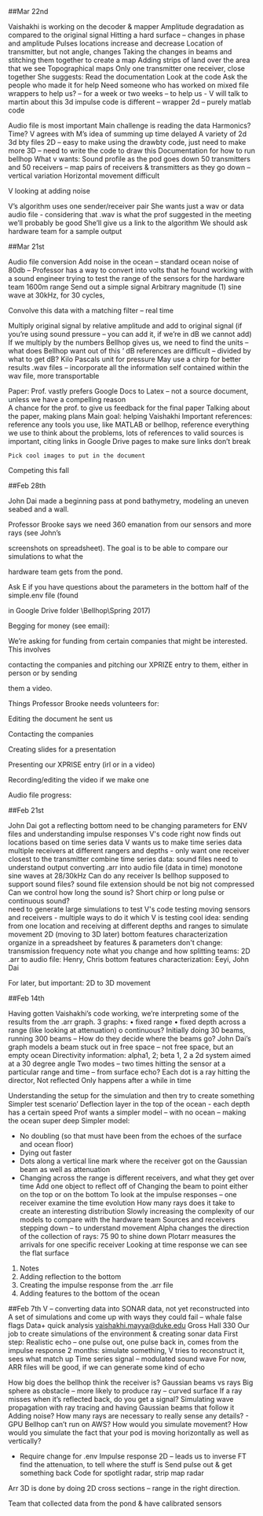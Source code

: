 ##Mar 22nd

Vaishakhi is working on the decoder & mapper 
	Amplitude degradation as compared to the original signal 
	Hitting a hard surface – changes in phase and amplitude 
	Pulses locations increase and decrease
	Location of transmitter, but not angle, changes 
	Taking the changes in beams and stitching them together to create a map 	Adding strips of land over the area that we see
	Topographical maps
	Only one transmitter one receiver, close together
She suggests: 
Read the documentation 
Look at the code 
Ask the people who made it for help 
Need someone who has worked on mixed file wrappers to help us? – for a week or two weeks – to help us  - V will talk to martin about this 
3d impulse code is different – wrapper 
2d – purely matlab code 

Audio file is most important 
	Main challenge is reading the data 
Harmonics? 
	Time? 
	V agrees with M’s idea of summing up time delayed 
A variety of 2d 3d bty files 
	2D – easy to make using the drawbty code, just need to make more 
	3D – need to write the code to draw this 
Documentation for how to run bellhop 
What v wants: 
	Sound profile as the pod goes down 
		50 transmitters and 50 receivers – map pairs of receivers & transmitters as they go down – vertical variation 
		Horizontal movement difficult 

V looking at adding noise 

V’s algorithm uses one sender/receiver pair
She wants just a wav or data audio file - considering that .wav is what the prof suggested in the meeting we’ll probably be good 
She’ll give us a link to the algorithm
We should ask hardware team for a sample output


##Mar 21st

Audio file conversion 
	Add noise in the ocean – standard ocean noise of 80db – Professor has a way to convert into volts that he found working with a sound engineer trying to test the range of the sensors for the hardware team 1600m range
	Send out a simple signal 
		Arbitrary magnitude (1) sine wave at 30kHz, for 30 cycles, 
		





Convolve this data with a matching filter – real time 



	

Multiply original signal by relative amplitude and add to original signal (if you’re using sound pressure – you can add it, if we’re in dB we cannot add)
If we multiply by the numbers Bellhop gives us, we need to find the units – what does Bellhop want out of this ‘
	dB references are difficult – divided by what to get dB?
	Kilo Pascals unit for pressure 
May use a chirp for better results 
.wav files – incorporate all the information self contained within the wav file, more transportable 

Paper:
	Prof. vastly prefers Google Docs to Latex – not a source document, unless we have a compelling reason  
	A chance for the prof. to give us feedback for the final paper 
	Talking about the paper, making plans
	Main goal: helping Vaishakhi 
	Important references: reference any tools you use, like MATLAB or bellhop, reference everything we use to think about the problems, lots of references to valid sources is important, citing links in Google Drive pages to make sure links don’t break 

	Pick cool images to put in the document 
	
Competing this fall 



##Feb 28th

John Dai made a beginning pass at pond bathymetry, modeling an uneven seabed and a wall.

Professor Brooke says we need 360 emanation from our sensors and more rays (see John’s

screenshots on spreadsheet). The goal is to be able to compare our simulations to what the

hardware team gets from the pond.

Ask E if you have questions about the parameters in the bottom half of the simple.env file (found

in Google Drive folder \Bellhop\Spring 2017)

Begging for money (see email):

We’re asking for funding from certain companies that might be interested. This involves

contacting the companies and pitching our XPRIZE entry to them, either in person or by sending

them a video.

Things Professor Brooke needs volunteers for:

Editing the document he sent us

Contacting the companies

Creating slides for a presentation

Presenting our XPRISE entry (irl or in a video)

Recording/editing the video if we make one

Audio file progress:

##Feb 21st

John Dai got a reflecting bottom 
need to be changing parameters for ENV files and understanding impulse responses 
V's code right now finds out locations based on time series data 
V wants us to make time series data 
multiple receivers at different rangers and depths - only want one receiver closest to the transmitter 
combine time series data: 
sound files 
need to understand output 
converting .arr into audio file (data in time) 
monotone sine waves at 28/30kHz
Can do any receiver 
Is bellhop supposed to support sound files? 
sound file extension should be 
not big 
not compressed  
Can we control how long the sound is? Short chirp or long pulse or continuous sound?  
need to generate large simulations to test V's code 
testing moving sensors and receivers - multiple ways to do it which V is testing 
cool idea: sending from one location and receiving at different depths and ranges to simulate movement 
2D (moving to 3D later) 
bottom features characterization
organize in a spreadsheet by features & parameters 
don't change: transmission frequency
note what you change and how 
splitting teams: 
2D .arr to audio file: Henry, Chris
bottom features characterization: Eeyi, John Dai 

For later, but important: 
2D to 3D 
movement 


##Feb 14th

Having gotten Vaishakhi’s code working, we’re interpreting some of the results from the .arr graph. 
3 graphs:
•	fixed range
•	fixed depth across a range (like looking at attenuation)
o	continuous? 
Initially doing 30 beams, running 300 beams – 
	How do they decide where the beams go? 
	John Dai’s graph models a beam stuck out in free space – not free space, but an empty ocean 
	Directivity information: alpha1, 2; beta 1, 2 a 2d system aimed at a 30 degree angle 
Two modes – two times hitting the sensor at a particular range and time – from surface echo? 
Each dot is a ray hitting the director, 
Not reflected 
Only happens after a while in time 

Understanding the setup for the simulation and then try to create something
Simpler test scenario’
Deflection layer in the top of the ocean  - each depth has a certain speed 
Prof wants a simpler model – with no ocean – making the ocean super deep 
Simpler model: 
-	No doubling (so that must have been from the echoes of the surface and ocean floor)
-	Dying out faster 
-	Dots along a vertical line mark where the receiver got on the Gaussian beam as well as attenuation 
-	Changing across the range is different receivers, and what they get over time 
Add one object to reflect off of 
	Changing the beam to point either on the top or on the bottom 
	To look at the impulse responses – one receiver examine the time evolution 
How many rays does it take to create an interesting distribution 
Slowly increasing the complexity of our models to compare with the hardware team 
Sources and receivers stepping down – to understand movement 
Alpha changes the direction of the collection of rays: 75 90 to shine down 
Plotarr measures the arrivals for one specific receiver 
Looking at time response we can see the flat surface 
1.	Notes
2.	Adding reflection to the bottom
3.	Creating the impulse response from the .arr file 
4.	Adding features to the bottom of the ocean 
		




##Feb 7th
V – converting data into SONAR data, not yet reconstructed into 
A set of simulations and come up with ways they could fail – whale false flags 
Data+ quick analysis 
vaishakhi.mayya@duke.edu  Gross Hall 330 
Our job to create simulations of the environment & creating sonar data 
First step: 
Realistic echo – one pulse out, one pulse back in, comes from the impulse response 
2 months: simulate something, V tries to reconstruct it, sees what match up 
	Time series signal – modulated sound wave 
	For now, ARR files will be good, if we can generate some kind of echo 

How big does the bellhop think the receiver is? Gaussian beams vs rays 
Big sphere as obstacle – more likely to produce ray – curved surface 
If a ray misses when it’s reflected back, do you get a signal? 
Simulating wave propagation with ray tracing and having Gaussian beams that follow it 
Adding noise? 
How many rays are necessary to really sense any details?  - GPU 
Bellhop can’t run on AWS? 
How would you simulate movement? 
How would you simulate the fact that your pod is moving horizontally as well as vertically? 
-	Require change for .env 
Impulse response 2D – leads us to inverse FT find the attenuation, to tell where the stuff is
Send pulse out & get something back 
Code for spotlight radar, strip map radar 

Arr 3D is done by doing 2D cross sections – range in the right direction. 

Team that collected data from the pond & have calibrated sensors


